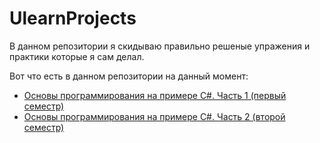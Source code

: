 #  UlearnProjects

В данном репозитории я скидываю правильно решеные упражения и практики которые я сам делал.

Вот что есть в данном репозитории на данный момент:
- [Основы программирования на примере C#. Часть 1 (первый семестр)](https://github.com/ve3xone/UlearnProjects/tree/main/1-semester)
- [Основы программирования на примере C#. Часть 2 (второй семестр)](https://github.com/ve3xone/UlearnProjects/tree/main/2-semester)
